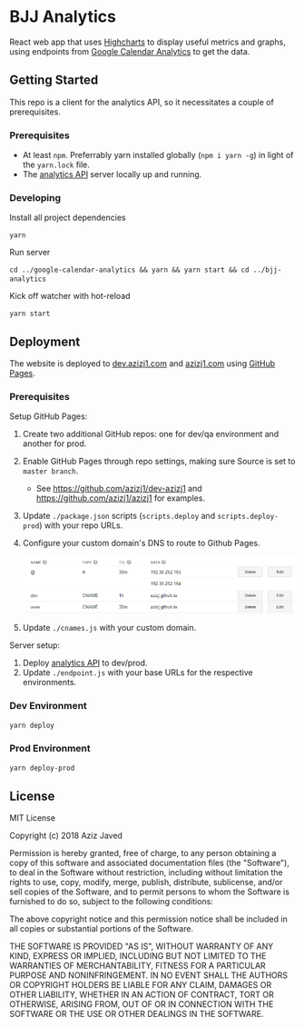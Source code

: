 # BJJ Analytics
React web app that uses [Highcharts](https://www.highcharts.com/) to display useful metrics and graphs, using endpoints from [Google Calendar Analytics](https://0jhkh4pn4b.execute-api.us-east-1.amazonaws.com/prod/docs/) to get the data.

## Getting Started
This repo is a client for the analytics API, so it necessitates a couple of prerequisites.

### Prerequisites
* At least `npm`. Preferrably yarn installed globally (`npm i yarn -g`) in light of the `yarn.lock` file.
* The [analytics API](https://github.com/azizj1/google-calendar-analytics) server locally up and running.

### Developing
Install all project dependencies
```
yarn
```
Run server
```
cd ../google-calendar-analytics && yarn && yarn start && cd ../bjj-analytics
```
Kick off watcher with hot-reload
```
yarn start
```

## Deployment
The website is deployed to [dev.azizj1.com](dev.azizj1.com) and [azizj1.com](www.azizj1.com) using [GitHub Pages](https://pages.github.com/).

### Prerequisites
Setup GitHub Pages:
1. Create two additional GitHub repos: one for dev/qa environment and another for prod.
2. Enable GitHub Pages through repo settings, making sure Source is set to `master branch`.
    - See https://github.com/azizj1/dev-azizj1 and https://github.com/azizj1/azizj1 for examples.
3. Update `./package.json` scripts (`scripts.deploy` and `scripts.deploy-prod`) with your repo URLs.
4. Configure your custom domain's DNS to route to Github Pages.

    ![Example of DNS](./docs/dns-config.png)

4. Update `./cnames.js` with your custom domain.

Server setup:
1. Deploy [analytics API](https://github.com/azizj1/google-calendar-analytics) to dev/prod.
2. Update `./endpoint.js` with your base URLs for the respective environments. 

### Dev Environment
```
yarn deploy
```

### Prod Environment
```
yarn deploy-prod
```

## License
MIT License

Copyright (c) 2018 Aziz Javed

Permission is hereby granted, free of charge, to any person obtaining a copy
of this software and associated documentation files (the "Software"), to deal
in the Software without restriction, including without limitation the rights
to use, copy, modify, merge, publish, distribute, sublicense, and/or sell
copies of the Software, and to permit persons to whom the Software is
furnished to do so, subject to the following conditions:

The above copyright notice and this permission notice shall be included in all
copies or substantial portions of the Software.

THE SOFTWARE IS PROVIDED "AS IS", WITHOUT WARRANTY OF ANY KIND, EXPRESS OR
IMPLIED, INCLUDING BUT NOT LIMITED TO THE WARRANTIES OF MERCHANTABILITY,
FITNESS FOR A PARTICULAR PURPOSE AND NONINFRINGEMENT. IN NO EVENT SHALL THE
AUTHORS OR COPYRIGHT HOLDERS BE LIABLE FOR ANY CLAIM, DAMAGES OR OTHER
LIABILITY, WHETHER IN AN ACTION OF CONTRACT, TORT OR OTHERWISE, ARISING FROM,
OUT OF OR IN CONNECTION WITH THE SOFTWARE OR THE USE OR OTHER DEALINGS IN THE
SOFTWARE.
